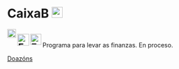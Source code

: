 # CaixaB [<img src="https://raw.githubusercontent.com/Ran-n/svgs/main/bandeiras/nacións/gz_0.svg" width="25" alt="Galego" title="Galego">](readme_gz.md)
[<img align="left" src="https://github.com/Ran-n/media/blob/main/emojis/casa_0.svg" width="20" alt="inicio" title="Inicio">](../../README.md)

[<img align="left" src="https://raw.githubusercontent.com/Ran-n/svgs/main/linguas/en_0.svg" width="27" alt="English" title="English">](readme_en.md)
[<img align="left" src="https://raw.githubusercontent.com/Ran-n/svgs/main/linguas/eo_0.svg" width="25" alt="Esperanto" title="Esperanto">](readme_eo.md)
<img align="center">
---

Programa para levar as finanzas. En proceso.

[Doazóns](https://github.com/Ran-n/doc/blob/main/doazóns.md)

